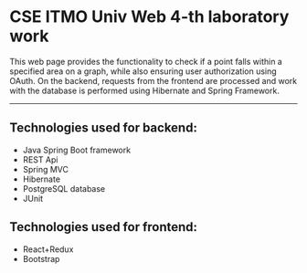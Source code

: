 # CSE ITMO Univ Web 4-th laboratory work
This web page provides the functionality to check if a point falls within a specified area on a graph, while also ensuring user authorization using OAuth. On the backend, requests from the frontend are processed and work with the database is performed using Hibernate and Spring Framework.

---

## Technologies used for backend:
 - Java Spring Boot framework
 - REST Api
 - Spring MVC
 - Hibernate 
 - PostgreSQL database
 - JUnit 

## Technologies used for frontend:
 - React+Redux
 - Bootstrap